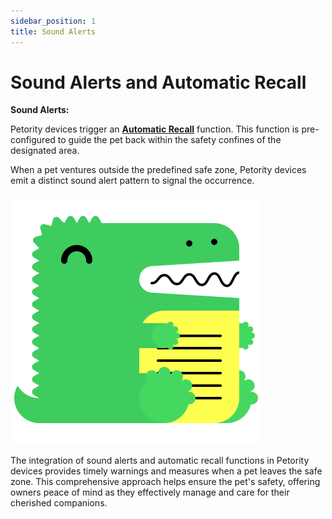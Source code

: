 ```yaml
---
sidebar_position: 1
title: Sound Alerts
---
```


# Sound Alerts and Automatic Recall

**Sound Alerts:**

Petority devices trigger an **[Automatic Recall](/docs/petority/features/devices/devices-settings#2-sound-settings)** function. This function is pre-configured to guide the pet back within the safety confines of the designated area.

When a pet ventures outside the predefined safe zone, Petority devices emit a distinct sound alert pattern to signal the occurrence.

![Fence alert](/img/logo.svg)

The integration of sound alerts and automatic recall functions in Petority devices provides timely warnings and measures when a pet leaves the safe zone. This comprehensive approach helps ensure the pet's safety, offering owners peace of mind as they effectively manage and care for their cherished companions.
